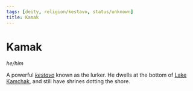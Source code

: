 ```yaml
---
tags: [deity, religion/kestavo, status/unknown]
title: Kamak
---
```


# Kamak
*he/him*

A powerful *[kestavo](<../../religions/kestavo.md>)* known as the lurker. He dwells at the bottom of [Lake Kamchak](<../../../gazetteer/greater-sembara/rivers/volta-watershed/lake-kamchak.md>), and still have shrines dotting the shore.

